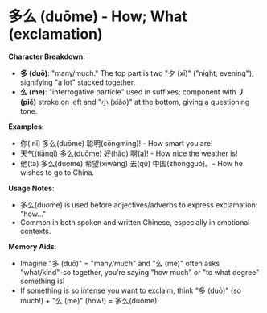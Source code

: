 # **多么 (duōme) - How; What (exclamation)**

**Character Breakdown**:  
- **多 (duō)**: "many/much." The top part is two "夕 (xī)" ("night; evening"), signifying "a lot" stacked together.  
- **么 (me)**: "interrogative particle" used in suffixes; component with **丿 (piě)** stroke on left and "小 (xiǎo)" at the bottom, giving a questioning tone.

**Examples**:  
- 你( nǐ) 多么(duōme) 聪明(cōngming)! - How smart you are!  
- 天气(tiānqì) 多么(duōme) 好(hǎo) 啊(a)! - How nice the weather is!  
- 他(tā) 多么(duōme) 希望(xīwàng) 去(qù) 中国(zhōngguó)。- How he wishes to go to China.

**Usage Notes**:  
- 多么(duōme) is used before adjectives/adverbs to express exclamation: "how..."  
- Common in both spoken and written Chinese, especially in emotional contexts.

**Memory Aids**:  
- Imagine "多 (duō)" = "many/much" and "么 (me)" often asks "what/kind"-so together, you’re saying "how much" or "to what degree" something is!  
- If something is so intense you want to exclaim, think "多 (duō)" (so much!) + "么 (me)" (how!) = 多么(duōme)!